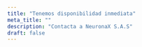 ```yaml
---
title: "Tenemos disponibilidad inmediata"
meta_title: ""
description: "Contacta a NeuronaX S.A.S"
draft: false
---
```

